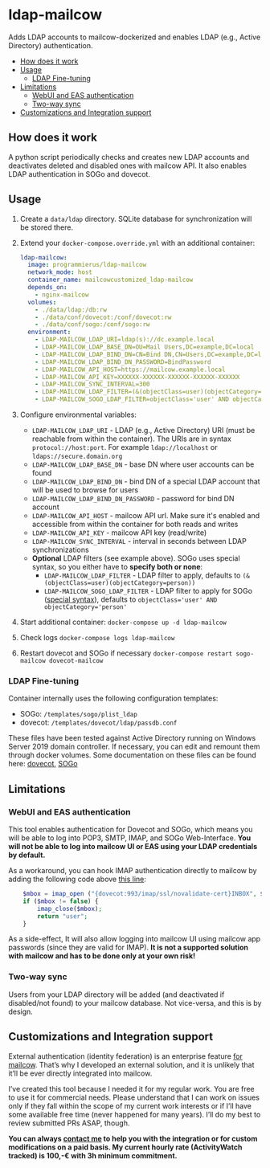 # ldap-mailcow

Adds LDAP accounts to mailcow-dockerized and enables LDAP (e.g., Active Directory) authentication.

- [How does it work](#how-does-it-work)
- [Usage](#usage)
  - [LDAP Fine-tuning](#ldap-fine-tuning)
- [Limitations](#limitations)
  - [WebUI and EAS authentication](#webui-and-eas-authentication)
  - [Two-way sync](#two-way-sync)
- [Customizations and Integration support](#customizations-and-integration-support)

## How does it work

A python script periodically checks and creates new LDAP accounts and deactivates deleted and disabled ones with mailcow API. It also enables LDAP authentication in SOGo and dovecot.

## Usage

1. Create a `data/ldap` directory. SQLite database for synchronization will be stored there.
2. Extend your `docker-compose.override.yml` with an additional container:

   ```yaml
   ldap-mailcow:
     image: programmierus/ldap-mailcow
     network_mode: host
     container_name: mailcowcustomized_ldap-mailcow
     depends_on:
       - nginx-mailcow
     volumes:
       - ./data/ldap:/db:rw
       - ./data/conf/dovecot:/conf/dovecot:rw
       - ./data/conf/sogo:/conf/sogo:rw
     environment:
       - LDAP-MAILCOW_LDAP_URI=ldap(s)://dc.example.local
       - LDAP-MAILCOW_LDAP_BASE_DN=OU=Mail Users,DC=example,DC=local
       - LDAP-MAILCOW_LDAP_BIND_DN=CN=Bind DN,CN=Users,DC=example,DC=local
       - LDAP-MAILCOW_LDAP_BIND_DN_PASSWORD=BindPassword
       - LDAP-MAILCOW_API_HOST=https://mailcow.example.local
       - LDAP-MAILCOW_API_KEY=XXXXXX-XXXXXX-XXXXXX-XXXXXX-XXXXXX
       - LDAP-MAILCOW_SYNC_INTERVAL=300
       - LDAP-MAILCOW_LDAP_FILTER=(&(objectClass=user)(objectCategory=person)(memberOf:1.2.840.113556.1.4.1941:=CN=Group,CN=Users,DC=example DC=local))
       - LDAP-MAILCOW_SOGO_LDAP_FILTER=objectClass='user' AND objectCategory='person' AND memberOf:1.2.840.113556.1.4.1941:='CN=Group,CN=Users,DC=example DC=local'
   ```

3. Configure environmental variables:

   - `LDAP-MAILCOW_LDAP_URI` - LDAP (e.g., Active Directory) URI (must be reachable from within the container). The URIs are in syntax `protocol://host:port`. For example `ldap://localhost` or `ldaps://secure.domain.org`
   - `LDAP-MAILCOW_LDAP_BASE_DN` - base DN where user accounts can be found
   - `LDAP-MAILCOW_LDAP_BIND_DN` - bind DN of a special LDAP account that will be used to browse for users
   - `LDAP-MAILCOW_LDAP_BIND_DN_PASSWORD` - password for bind DN account
   - `LDAP-MAILCOW_API_HOST` - mailcow API url. Make sure it's enabled and accessible from within the container for both reads and writes
   - `LDAP-MAILCOW_API_KEY` - mailcow API key (read/write)
   - `LDAP-MAILCOW_SYNC_INTERVAL` - interval in seconds between LDAP synchronizations
   - **Optional** LDAP filters (see example above). SOGo uses special syntax, so you either have to **specify both or none**:
     - `LDAP-MAILCOW_LDAP_FILTER` - LDAP filter to apply, defaults to `(&(objectClass=user)(objectCategory=person))`
     - `LDAP-MAILCOW_SOGO_LDAP_FILTER` - LDAP filter to apply for SOGo ([special syntax](https://sogo.nu/files/docs/SOGoInstallationGuide.html#_authentication_using_ldap)), defaults to `objectClass='user' AND objectCategory='person'`

4. Start additional container: `docker-compose up -d ldap-mailcow`
5. Check logs `docker-compose logs ldap-mailcow`
6. Restart dovecot and SOGo if necessary `docker-compose restart sogo-mailcow dovecot-mailcow`

### LDAP Fine-tuning

Container internally uses the following configuration templates:

- SOGo: `/templates/sogo/plist_ldap`
- dovecot: `/templates/dovecot/ldap/passdb.conf`

These files have been tested against Active Directory running on Windows Server 2019 domain controller. If necessary, you can edit and remount them through docker volumes. Some documentation on these files can be found here: [dovecot](https://doc.dovecot.org/configuration_manual/authentication/ldap/), [SOGo](https://sogo.nu/files/docs/SOGoInstallationGuide.html#_authentication_using_ldap)

## Limitations

### WebUI and EAS authentication

This tool enables authentication for Dovecot and SOGo, which means you will be able to log into POP3, SMTP, IMAP, and SOGo Web-Interface. **You will not be able to log into mailcow UI or EAS using your LDAP credentials by default.**

As a workaround, you can hook IMAP authentication directly to mailcow by adding the following code above [this line](https://github.com/mailcow/mailcow-dockerized/blob/48b74d77a0c39bcb3399ce6603e1ad424f01fc3e/data/web/inc/functions.inc.php#L608):

```php
    $mbox = imap_open ("{dovecot:993/imap/ssl/novalidate-cert}INBOX", $user, $pass);
    if ($mbox != false) {
        imap_close($mbox);
        return "user";
    }
```

As a side-effect, It will also allow logging into mailcow UI using mailcow app passwords (since they are valid for IMAP). **It is not a supported solution with mailcow and has to be done only at your own risk!**

### Two-way sync

Users from your LDAP directory will be added (and deactivated if disabled/not found) to your mailcow database. Not vice-versa, and this is by design.

## Customizations and Integration support

External authentication (identity federation) is an enterprise feature [for mailcow](https://github.com/mailcow/mailcow-dockerized/issues/2316#issuecomment-491212921). That’s why I developed an external solution, and it is unlikely that it’ll be ever directly integrated into mailcow.

I’ve created this tool because I needed it for my regular work. You are free to use it for commercial needs. Please understand that I can work on issues only if they fall within the scope of my current work interests or if I’ll have some available free time (never happened for many years). I’ll do my best to review submitted PRs ASAP, though.

**You can always [contact me](mailto:programmierus@gmail.com) to help you with the integration or for custom modifications on a paid basis. My current hourly rate (ActivityWatch tracked) is 100,-€ with 3h minimum commitment.**
